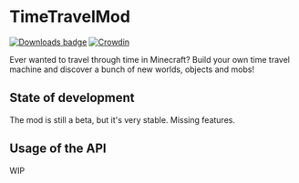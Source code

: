 # TimeTravelMod
[![Downloads badge](http://cf.way2muchnoise.eu/full_time-travel-mod_downloads.svg)](https://www.curseforge.com/minecraft/mc-mods/time-travel-mod)
[![Crowdin](https://d322cqt584bo4o.cloudfront.net/time-travel-mod/localized.svg)](https://crowdin.com/project/time-travel-mod)

Ever wanted to travel through time in Minecraft? Build your own time travel machine and discover a bunch of new worlds, objects and mobs!
## State of development
The mod is still a beta, but it's very stable. Missing features.

## Usage of the API
WIP
